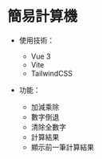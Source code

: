 # 簡易計算機

- 使用技術：
  - Vue 3
  - Vite
  - TailwindCSS

- 功能：
  - 加減乘除
  - 數字倒退
  - 清除全數字
  - 計算結果
  - 顯示前一筆計算結果
